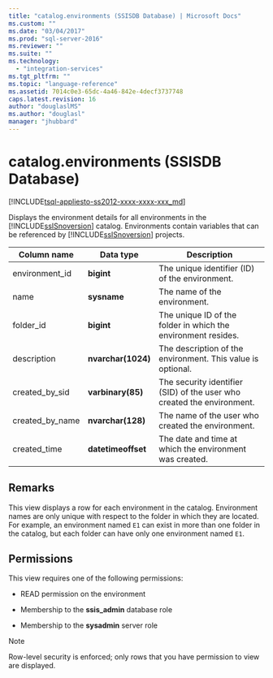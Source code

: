 ```yaml
---
title: "catalog.environments (SSISDB Database) | Microsoft Docs"
ms.custom: ""
ms.date: "03/04/2017"
ms.prod: "sql-server-2016"
ms.reviewer: ""
ms.suite: ""
ms.technology: 
  - "integration-services"
ms.tgt_pltfrm: ""
ms.topic: "language-reference"
ms.assetid: 7014c0e3-65dc-4a46-842e-4decf3737748
caps.latest.revision: 16
author: "douglaslMS"
ms.author: "douglasl"
manager: "jhubbard"
---
```

# catalog.environments (SSISDB Database)
[!INCLUDE[tsql-appliesto-ss2012-xxxx-xxxx-xxx_md](../../includes/tsql-appliesto-ss2012-xxxx-xxxx-xxx-md.md)]

  Displays the environment details for all environments in the [!INCLUDE[ssISnoversion](../../includes/ssisnoversion-md.md)] catalog. Environments contain variables that can be referenced by [!INCLUDE[ssISnoversion](../../includes/ssisnoversion-md.md)] projects.  
  
|Column name|Data type|Description|  
|-----------------|---------------|-----------------|  
|environment_id|**bigint**|The unique identifier (ID) of the environment.|  
|name|**sysname**|The name of the environment.|  
|folder_id|**bigint**|The unique ID of the folder in which the environment resides.|  
|description|**nvarchar(1024)**|The description of the environment. This value is optional.|  
|created_by_sid|**varbinary(85)**|The security identifier (SID) of the user who created the environment.|  
|created_by_name|**nvarchar(128)**|The name of the user who created the environment.|  
|created_time|**datetimeoffset**|The date and time at which the environment was created.|  
  
## Remarks  
 This view displays a row for each environment in the catalog. Environment names are only unique with respect to the folder in which they are located. For example, an environment named `E1` can exist in more than one folder in the catalog, but each folder can have only one environment named `E1`.  
  
## Permissions  
 This view requires one of the following permissions:  
  
-   READ permission on the environment  
  
-   Membership to the **ssis_admin** database role  
  
-   Membership to the **sysadmin** server role  
  
> [!NOTE]  
>  Row-level security is enforced; only rows that you have permission to view are displayed.  
  
  